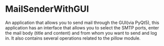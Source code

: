 # MailSenderWithGUI
An application that allows you to send mail through the GUI(via PyQt5), this application has an interface that allows you to select the SMTP ports, enter the mail body (title and content) and from whom you want to send and log in.
It also contains several operations related to the pillow module.
